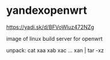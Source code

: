 # yandexopenwrt


https://yadi.sk/d/BFVoWluz472NZg

image of linux build server for openwrt

unpack: cat xaa xab xac ... xan | tar -xz
